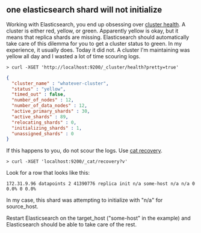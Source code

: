 ## one elasticsearch shard will not initialize

Working with Elasticsearch, you end up obsessing over [cluster health](http://www.elasticsearch.org/guide/en/elasticsearch/reference/current/cluster-health.html). A cluster is either red, yellow, or green. Apparently yellow is okay, but it means that replica shards are missing. Elasticsearch should automatically take care of this dilemma for you to get a cluster status to green. In my experience, it usually does. Today it did not. A cluster I'm maintaining was yellow all day and I wasted a lot of time scouring logs.

`> curl -XGET 'http://localhost:9200/_cluster/health?pretty=true'`

```json
{
  "cluster_name" : "whatever-cluster",
  "status" : "yellow",
  "timed_out" : false,
  "number_of_nodes" : 12,
  "number_of_data_nodes" : 12,
  "active_primary_shards" : 30,
  "active_shards" : 89,
  "relocating_shards" : 0,
  "initializing_shards" : 1,
  "unassigned_shards" : 0
}
```

If this happens to you, do not scour the logs. Use [cat recovery](http://www.elasticsearch.org/guide/en/elasticsearch/reference/current/cat-recovery.html).

`> curl -XGET 'localhost:9200/_cat/recovery?v'`

Look for a row that looks like this:

`172.31.9.96 datapoints 2 41390776 replica init n/a some-host n/a n/a 0 0.0% 0 0.0%`

In my case, this shard was attempting to initialize with "n/a" for source\_host.

Restart Elasticsearch on the target\_host ("some-host" in the example) and Elasticsearch should be able to take care of the rest.
